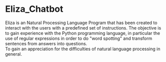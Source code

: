 # Eliza_Chatbot
Eliza is an Natural Processing Language Program that has been created to interact with the users with a predefined set of instructions.
The objective is to	gain	experience	with	the	Python programming	language,	in	particular the use	of	regular	expressions in	order	to do	"word	spotting"	and	transform	sentences	from	answers	into	questions.	
To	gain an appreciation	for	the	difficulties	of	natural	language	processing	in	general.
